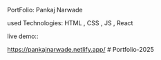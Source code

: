 
PortFolio: Pankaj Narwade 

used Technologies:
HTML , CSS , JS , React 

live demo::

https://pankajnarwade.netlify.app/
#   P o r t f o l i o - 2 0 2 5  
 